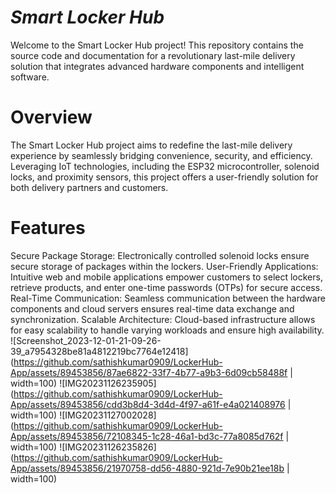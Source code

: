 # *Smart Locker Hub*
Welcome to the Smart Locker Hub project! This repository contains the source code and documentation for a revolutionary last-mile delivery solution that integrates advanced hardware components and intelligent software.

# Overview
The Smart Locker Hub project aims to redefine the last-mile delivery experience by seamlessly bridging convenience, security, and efficiency. Leveraging IoT technologies, including the ESP32 microcontroller, solenoid locks, and proximity sensors, this project offers a user-friendly solution for both delivery partners and customers.

# Features
Secure Package Storage: Electronically controlled solenoid locks ensure secure storage of packages within the lockers.
User-Friendly Applications: Intuitive web and mobile applications empower customers to select lockers, retrieve products, and enter one-time passwords (OTPs) for secure access.
Real-Time Communication: Seamless communication between the hardware components and cloud servers ensures real-time data exchange and synchronization.
Scalable Architecture: Cloud-based infrastructure allows for easy scalability to handle varying workloads and ensure high availability.
![Screenshot_2023-12-01-21-09-26-39_a7954328be81a4812219bc7764e12418](https://github.com/sathishkumar0909/LockerHub-App/assets/89453856/87ae6822-33f7-4b77-a9b3-6d09cb58488f | width=100)
![IMG20231126235905](https://github.com/sathishkumar0909/LockerHub-App/assets/89453856/cdd3b8d4-3d4d-4f97-a61f-e4a021408976 | width=100)
![IMG20231127002028](https://github.com/sathishkumar0909/LockerHub-App/assets/89453856/72108345-1c28-46a1-bd3c-77a8085d762f | width=100)
![IMG20231126235826](https://github.com/sathishkumar0909/LockerHub-App/assets/89453856/21970758-dd56-4880-921d-7e90b21ee18b | width=100)
